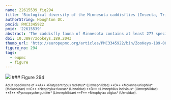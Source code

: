 ```yaml
---
name: 22615539_fig294
title: 'Biological diversity of the Minnesota caddisflies (Insecta, Trichoptera).'
authorString: Houghton DC.
pmcid: PMC3345922
pmid: '22615539'
abstract: 'The caddisfly fauna of Minnesota contains at least 277 species within 21 families and 75 genera. These species are based on examination of 312,884 specimens from 2,166 collections of 937 Minnesota aquatic habitats from 1890 to 2007. Included in these totals is my own quantitative sampling of 4 representative habitat types: small streams, medium rivers, large rivers, and lakes, from each of the 58 major Minnesota watersheds from June through September during 1999-2001. All species are illustrated herein, and their known Minnesota abundances, distributions, adult flight periodicities, and habitat affinities presented. Four species: Lepidostoma griseum (Lepidostomatidae), Psilotreta indecisa (Odontoceridae), and Phryganea sayi and Ptilostomis angustipennis (Phryganeidae) are added to the known fauna. An additional 31 dubious species records are removed for various reasons. Of the 5 determined caddisfly regions of the state, species richness per watershed was highest in the Lake Superior and Northern Regions, intermediate in the Southeastern, and lowest in the Northwestern and Southern. Of the 48 individual collections that yielded >40 species, all but 1 were from the Northern Region. Many species, especially within the families Limnephilidae and Phryganeidae, have appeared to decrease in distribution and abundance during the past 75 years, particularly those once common within the Northwestern and Southern Regions. Many species now appear regionally extirpated, and a few have disappeared from the entire state. The loss of species in the Northwestern and Southern Regions, and probably elsewhere, is almost certainly related to the conversion of many habitats to large-scale agriculture during the mid-20th century.'
doi: 10.3897/zookeys.189.2043
thumb_url: 'http://europepmc.org/articles/PMC3345922/bin/ZooKeys-189-001-g294.gif'
figure_no: 294
tags:
  - eupmc
  - figure
---
```

<img src='http://europepmc.org/articles/PMC3345922/bin/ZooKeys-189-001-g294.jpg' style='max-height: 300px'>
### Figure 294
<p style='font-size: 10px;'>Adult specimens of **A** *<named-content content-type="taxon-name">Platycentropus radiatus</named-content>* (<named-content content-type="taxon-name">Limnephilidae</named-content>) **B** *<named-content content-type="taxon-name">Molanna uniophila</named-content>* (<named-content content-type="taxon-name">Molannidae</named-content>) **C** *<named-content content-type="taxon-name">Neophylax fuscus</named-content>* (<named-content content-type="taxon-name">Uenoidae</named-content>) **D** *<named-content content-type="taxon-name">Limnephilus indivisus</named-content>* (<named-content content-type="taxon-name">Limnephilidae</named-content>) **E** *<named-content content-type="taxon-name">Pycnopsyche guttifer</named-content>* (<named-content content-type="taxon-name">Limnephilidae</named-content>) **F** *<named-content content-type="taxon-name">Neophylax oligius</named-content>* (<named-content content-type="taxon-name">Uenoidae</named-content>).</p>